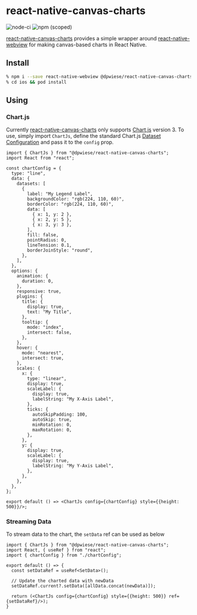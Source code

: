 # react-native-canvas-charts

![node-ci](https://github.com/dpwiese/react-native-canvas-charts/workflows/node-ci/badge.svg)
![npm (scoped)](https://img.shields.io/npm/v/@dpwiese/react-native-canvas-charts)

[react-native-canvas-charts](https://github.com/dpwiese/react-native-canvas-charts) provides a simple wrapper around [react-native-webview](https://github.com/react-native-webview/react-native-webview) for making canvas-based charts in React Native.

## Install

```sh
% npm i --save react-native-webview @dpwiese/react-native-canvas-charts
% cd ios && pod install
```

## Using

### Chart.js

Currently [react-native-canvas-charts](https://github.com/dpwiese/react-native-canvas-charts) only supports [Chart.js](https://www.chartjs.org) version 3.
To use, simply import `ChartJs`, define the standard Chart.js [Dataset Configuration](https://www.chartjs.org/docs/master/configuration/index#dataset-configuration) and pass it to the `config` prop.

```
import { ChartJs } from "@dpwiese/react-native-canvas-charts";
import React from "react";

const chartConfig = {
  type: "line",
  data: {
    datasets: [
      {
        label: "My Legend Label",
        backgroundColor: "rgb(224, 110, 60)",
        borderColor: "rgb(224, 110, 60)",
        data: [
          { x: 1, y: 2 },
          { x: 2, y: 5 },
          { x: 3, y: 3 },
        ],
        fill: false,
        pointRadius: 0,
        lineTension: 0.1,
        borderJoinStyle: "round",
      },
    ],
  },
  options: {
    animation: {
      duration: 0,
    },
    responsive: true,
    plugins: {
      title: {
        display: true,
        text: "My Title",
      },
      tooltip: {
        mode: "index",
        intersect: false,
      },
    },
    hover: {
      mode: "nearest",
      intersect: true,
    },
    scales: {
      x: {
        type: "linear",
        display: true,
        scaleLabel: {
          display: true,
          labelString: "My X-Axis Label",
        },
        ticks: {
          autoSkipPadding: 100,
          autoSkip: true,
          minRotation: 0,
          maxRotation: 0,
        },
      },
      y: {
        display: true,
        scaleLabel: {
          display: true,
          labelString: "My Y-Axis Label",
        },
      },
    },
  },
};

export default () => <ChartJs config={chartConfig} style={{height: 500}}/>;
```

### Streaming Data

To stream data to the chart, the `setData` ref can be used as below

```
import { ChartJs } from "@dpwiese/react-native-canvas-charts";
import React, { useRef } from "react";
import { chartConfig } from "./chartConfig";

export default () => {
  const setDataRef = useRef<SetData>();

  // Update the charted data with newData
  setDataRef.current?.setData([allData.concat(newData)]);

  return (<ChartJs config={chartConfig} style={{height: 500}} ref={setDataRef}/>);
}
```
